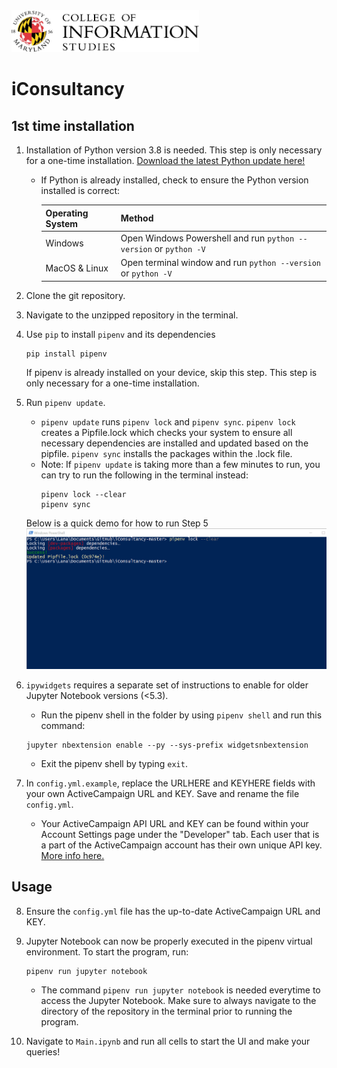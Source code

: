
<img src="ischool.png" width="300" markdown="1">

# iConsultancy

## 1st time installation
1. Installation of Python version 3.8 is needed. This step is only necessary for a one-time installation.
   [Download the latest Python update here!](https://www.python.org/) 
   - If Python is already installed, check to ensure the Python version installed is correct:
   
     | Operating System |                             Method                               |
     | ---------------- | ---------------------------------------------------------------- |
     | Windows          | Open Windows Powershell and run `python --version` or `python -V`|
     | MacOS & Linux    | Open terminal window and run `python --version` or `python -V`   | 
    
2. Clone the git repository.

3. Navigate to the unzipped repository in the terminal.

4. Use `pip` to install `pipenv` and its dependencies
   ```
   pip install pipenv
   ```
   If pipenv is already installed on your device, skip this step. This step is only necessary for a one-time installation. 
   
5. Run `pipenv update`.
   - `pipenv update` runs `pipenv lock` and `pipenv sync`. `pipenv lock` creates a Pipfile.lock which checks your system to ensure all necessary dependencies are installed and updated based on the pipfile.  `pipenv sync` installs the packages within the .lock file.
   - Note: If `pipenv update` is taking more than a few minutes to run, you can try to run the following in the terminal instead:
      ```
      pipenv lock --clear
      pipenv sync
      ```
      
    Below is a quick demo for how to run Step 5
    ![](Step6-Step7tutorial.gif)

6. `ipywidgets` requires a separate set of instructions to enable for older Jupyter Notebook versions (<5.3).
      - Run the pipenv shell in the folder by using `pipenv shell` and run this command: 
      ```
      jupyter nbextension enable --py --sys-prefix widgetsnbextension
      ```
      - Exit the pipenv shell by typing `exit`. 
7.  In `config.yml.example`, replace the URLHERE and KEYHERE fields with your own ActiveCampaign URL and KEY. Save and rename the file `config.yml`.
    - Your ActiveCampaign API URL and KEY can be found within your Account Settings page under the "Developer" tab. Each user that is a part of the ActiveCampaign account has their own unique API key. [More info here.](https://help.activecampaign.com/hc/en-us/articles/207317590-Getting-started-with-the-API#how-to-obtain-your-activecampaign-api-url-and-key)

      
## Usage
8. Ensure the `config.yml` file has the up-to-date ActiveCampaign URL and KEY.

9. Jupyter Notebook can now be properly executed in the pipenv virtual environment. To start the program, run:
   ```
   pipenv run jupyter notebook
   ```
    - The command `pipenv run jupyter notebook` is needed everytime to access the Jupyter Notebook. Make sure to always navigate to the directory of the repository in the terminal prior to running the program.

10. Navigate to `Main.ipynb` and run all cells to start the UI and make your queries!
